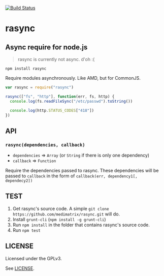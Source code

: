 [![Build Status](https://travis-ci.org/medimatrix/rasync.svg?branch=master)](https://travis-ci.org/medimatrix/rasync)

# rasync
Async require for node.js
---

> rasync is currently not async. d'oh :(

`npm install rasync`

Require modules asynchronously. Like AMD, but for CommonJS.

```js
var rasync = require("rasync")

rasync(["fs", "http"], function(err, fs, http) {
  console.log(fs.readFileSync("/etc/passwd").toString())

  console.log(http.STATUS_CODES["418"])
})
```

## API
### `rasync(dependencies, callback)`
* `dependencies` => `Array` (or `String` if there is only one dependency)
* `callback` => `Function`

Require the dependencies passed to rasync. These dependencies will be passed to
`callback` in the form of `callback(err, dependency1[, dependecy2])`

## TEST
1. Get rasync's source code. A simple `git clone
https://github.com/medimatrix/rasync.git` will do.
2. Install `grunt-cli` (`npm install -g grunt-cli`)
3. Run `npm install` in the folder that contains rasync's source code.
4. Run `npm test`

## LICENSE
Licensed under the GPLv3.

See [LICENSE](LICENSE).
